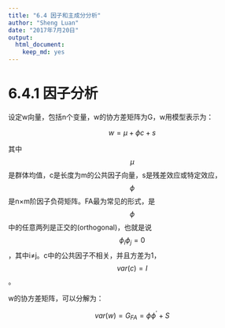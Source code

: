 ```yaml
---
title: "6.4 因子和主成分分析"
author: "Sheng Luan"
date: "2017年7月20日"
output: 
  html_document: 
    keep_md: yes
---
```



# 6.4.1 因子分析
设定w向量，包括n个变量，w的协方差矩阵为G，w用模型表示为：

$$
w = \mu + \phi c + s
$$

其中$$\mu$$是群体均值，c是长度为m的公共因子向量，s是残差效应或特定效应，$$\phi$$是n×m阶因子负荷矩阵。FA最为常见的形式，是$$\phi$$中的任意两列是正交的(orthogonal)，也就是说$$\phi_{i}\phi_{j}=0$$，其中i≠j。c中的公共因子不相关，并且方差为1，$$var(c)=I$$。

w的协方差矩阵，可以分解为：

$$var(w) = G_{FA}=\phi\phi^{'} + S$$

